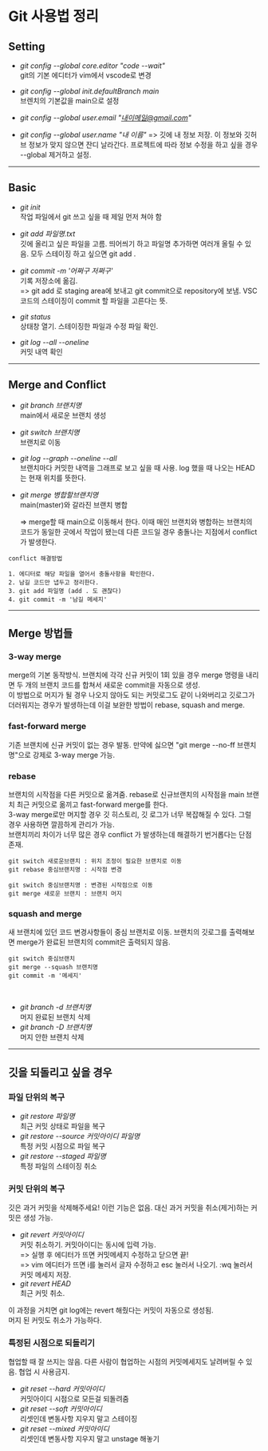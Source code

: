 # Git 사용법 정리

## Setting

-   _git config --global core.editor "code --wait"_  
    git의 기본 에디터가 vim에서 vscode로 변경

-   _git config --global init.defaultBranch main_  
    브렌치의 기본값을 main으로 설정

-   _git config --global user.email "내이메일@gmail.com"_
-   _git config --global user.name "내 이름"_
    => 깃에 내 정보 저장. 이 정보와 깃허브 정보가 맞지 않으면 잔디 날라간다. 프로젝트에 따라 정보 수정을 하고 싶을 경우 --global 제거하고 설정.

<hr />

## Basic

-   _git init_  
    작업 파일에서 git 쓰고 싶을 때 제일 먼저 쳐야 함

-   _git add 파일명.txt_  
    깃에 올리고 싶은 파일을 고름. 띄어씌기 하고 파일명 추가하면 여러개 올릴 수 있음. 모두 스테이징 하고 싶으면 git add .
-   _git commit -m '어쩌구 저쩌구'_  
    기록 저장소에 옮김.  
    => git add 로 staging area에 보내고 git commit으로 repository에 보냄. VSC코드의 스테이징이 commit 할 파일을 고른다는 뜻.

-   _git status_  
    상태창 열기. 스테이징한 파일과 수정 파일 확인.
-   _git log --all --oneline_  
    커밋 내역 확인

<hr />

## Merge and Conflict

-   _git branch 브랜치명_  
    main에서 새로운 브랜치 생성

-   _git switch 브랜치명_  
    브랜치로 이동

-   _git log --graph --oneline --all_  
    브랜치마다 커밋한 내역을 그래프로 보고 싶을 때 사용. log 했을 때 나오는 HEAD는 현재 위치를 뜻한다.

-   _git merge 병합할브랜치명_  
    main(master)와 갈라진 브랜치 병합

    => merge할 때 main으로 이동해서 한다. 이때 매인 브랜치와 병합하는 브랜치의 코드가 동일한 곳에서 작업이 됐는데 다른 코드일 경우 충돌나는 지점에서 conflict 가 발생한다.

```
conflict 해결방법

1. 에디터로 해당 파일을 열어서 충돌사항을 확인한다.
2. 남길 코드만 냅두고 정리한다.
3. git add 파일명 (add . 도 괜찮다)
4. git commit -m '남길 메세지'
```

<hr />

## Merge 방법들

### 3-way merge

merge의 기본 동작방식. 브랜치에 각각 신규 커밋이 1회 있을 경우 merge 명령을 내리면 두 개의 브랜치 코드를 합쳐서 새로운 commit을 자동으로 생성.  
이 방법으로 머지가 될 경우 나오지 않아도 되는 커밋로그도 같이 나와버리고 깃로그가 더러워지는 경우가 발생하는데 이걸 보완한 방법이 rebase, squash and merge.

### fast-forward merge

기존 브랜치에 신규 커밋이 없는 경우 발동. 만약에 싫으면 "git merge --no-ff 브랜치명"으로 강제로 3-way merge 가능.

### rebase

브랜치의 시작점을 다른 커밋으로 옮겨줌.
rebase로 신규브랜치의 시작점을 main 브랜치 최근 커밋으로 옮끼고 fast-forward merge를 한다.  
3-way merge로만 머지할 경우 깃 히스토리, 깃 로그가 너무 복잡해질 수 있다. 그럴 경우 사용하면 깔끔하게 관리가 가능.  
브랜치끼리 차이가 너무 많은 경우 conflict 가 발생하는데 해결하기 번거롭다는 단점 존재.

```
git switch 새로운브랜치 : 위치 조정이 필요한 브랜치로 이동
git rebase 중심브랜치명 : 시작점 변경

git switch 중심브랜치명 : 변경된 시작점으로 이동
git merge 새로운 브랜치 : 브랜치 머지
```

### squash and merge

새 브랜치에 있던 코드 변경사항들이 중심 브랜치로 이동. 브랜치의 깃로그를 출력해보면 merge가 완료된 브랜치의 commit은 출력되지 않음.

```
git switch 중심브랜치
git merge --squash 브랜치명
git commit -m '메세지'
```

<br />

-   _git branch -d 브랜치명_  
    머지 완료된 브랜치 삭제
-   _git branch -D 브랜치명_  
    머지 안한 브랜치 삭제

<hr />

## 깃을 되돌리고 싶을 경우

### 파일 단위의 복구

-   _git restore 파일명_  
    최근 커밋 상태로 파일을 복구
-   _git restore --source 커밋아이디 파일명_  
    특정 커밋 시점으로 파일 복구
-   _git restore --staged 파일명_  
    특정 파일의 스테이징 취소

### 커밋 단위의 복구

깃은 과거 커밋을 삭제해주세요! 이런 기능은 없음. 대신 과거 커밋을 취소(제거)하는 커밋은 생성 가능.

-   _git revert 커밋아이디_  
    커밋 취소하기. 커밋아이디는 동시에 입력 가능.  
    => 실행 후 에디터가 뜨면 커밋메세지 수정하고 닫으면 끝!  
    => vim 에디터가 뜨면 i를 눌러서 글자 수정하고 esc 눌러서 나오기. :wq 눌러서 커밋 메세지 저장.
-   _git revert HEAD_  
    최근 커밋 취소.

이 과정을 거치면 git log에는 revert 해줬다는 커밋이 자동으로 생성됨.  
머지 된 커밋도 취소가 가능하다.

### 특정된 시점으로 되돌리기

협업할 때 잘 쓰지는 않음. 다른 사람이 협업하는 시점의 커밋메세지도 날려버릴 수 있음. 협업 시 사용금지.

-   _git reset --hard 커밋아이디_  
    커밋아이디 시점으로 모든걸 되돌려줌
-   _git reset --soft 커밋아이디_  
    리셋인데 변동사항 지우지 말고 스테이징
-   _git reset --mixed 커밋아이디_  
    리셋인데 변동사항 지우지 말고 unstage 해놓기
